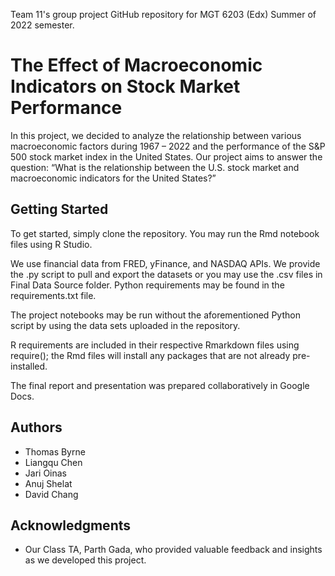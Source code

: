 Team 11's group project GitHub repository for MGT 6203 (Edx) Summer of 2022 semester.

# The Effect of Macroeconomic Indicators on Stock Market Performance

In this project, we decided to analyze the relationship between various macroeconomic factors during 1967 – 2022 and the performance of the S&P 500 stock market index in the United States. Our project aims to answer the question: “What is the relationship between the U.S. stock market and macroeconomic indicators for the United States?” 

## Getting Started

To get started, simply clone the repository. You may run the Rmd notebook files using R Studio. 

We use financial data from FRED, yFinance, and NASDAQ APIs. We provide the .py script to pull and export the datasets or you may use the .csv files in Final Data Source folder. Python requirements may be found in the requirements.txt file.

The project notebooks may be run without the aforementioned Python script by using the data sets uploaded in the repository. 

R requirements are included in their respective Rmarkdown files using require(); the Rmd files will install any packages that are not already pre-installed.

The final report and presentation was prepared collaboratively in Google Docs.

## Authors

* Thomas Byrne
* Liangqu Chen
* Jari Oinas
* Anuj Shelat
* David Chang

## Acknowledgments

* Our Class TA, Parth Gada, who provided valuable feedback and insights as we developed this project.
